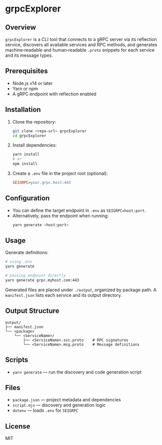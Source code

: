 # grpcExplorer

## Overview

`grpcExplorer` is a CLI tool that connects to a gRPC server via its reflection service, discovers all available services and RPC methods, and generates machine‑readable and human‑readable `.proto` snippets for each service and its message types.

## Prerequisites

- Node.js v14 or later
- Yarn or npm
- A gRPC endpoint with reflection enabled

## Installation

1. Clone the repository:
   ```bash
   git clone <repo-url> grpcExplorer
   cd grpcExplorer
   ```
2. Install dependencies:
   ```bash
   yarn install
   # or
   npm install
   ```
3. Create a `.env` file in the project root (optional):
   ```ini
   SEIGRPC=your.grpc.host:443
   ```

## Configuration

- You can define the target endpoint in `.env` as `SEIGRPC=host:port`.
- Alternatively, pass the endpoint when running:
  ```bash
  yarn generate <host:port>
  ```

## Usage

Generate definitions:

```bash
# using .env
yarn generate

# passing endpoint directly
yarn generate grpc.myhost.com:443
```

Generated files are placed under `./output`, organized by package path. A `manifest.json` lists each service and its output directory.

## Output Structure

```
output/
├── manifest.json
└── <package>
    └── <ServiceName>/
        ├── <ServiceName>.svc.proto    # RPC signatures
        └── <ServiceName>.msg.proto    # Message definitions
```

## Scripts

- `yarn generate` &mdash; run the discovery and code generation script

## Files

- `package.json` &mdash; project metadata and dependencies
- `script.mjs` &mdash; discovery and generation logic
- `dotenv` &mdash; loads `.env` for `SEIGRPC`

## License

MIT

